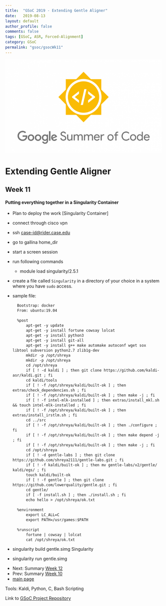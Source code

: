 ```yaml
---
title:  "GSoC 2019 - Extending Gentle Aligner"
date:   2019-08-13
layout: default
author_profile: false
comments: false
tags: [GSoC, ASR, Forced-Alignment]
category: GSoC
permalink: "gsoc/gsocWk11"
---
```


![GSoC](/icons/GSoC.png)

<h1> Extending Gentle Aligner </h1>
<h2> Week 11 </h2>
<h4> Putting everything together in a Singularity Container </h4>

* Plan to deploy the work [Singularity Container]

 - connect through cisco vpn
 - ssh case-id@rider.case.edu
 - go to gallina home_dir
 - start a screen session
 - run following commands

    - module load singularity/2.5.1
- create a file called `Singularity` in a directory of your choice in a system where you have `sudo` access.
- sample file:
        
        Bootstrap: docker
        From: ubuntu:19.04

        %post
            apt-get -y update
            apt-get -y install fortune cowsay lolcat
            apt-get -y install python3
            apt-get -y install git-all
            apt-get -y install g++ make automake autoconf wget sox libtool subversion python2.7 zlib1g-dev
            mkdir -p /opt/shreya
            mkdir -p /opt/shreya
            cd /opt/shreya
            if [ ! -d kaldi ] ; then git clone https://github.com/kaldi-asr/kaldi.git ; fi
            cd kaldi/tools
            if [ ! -f /opt/shreya/kaldi/built-ok ] ; then extras/check_dependencies.sh ; fi
            if [ ! -f /opt/shreya/kaldi/built-ok ] ; then make -j ; fi
            if [ ! -f intel-mlk-installed ] ; then extras/install_mkl.sh && touch intel-mlk-installed ; fi
            if [ ! -f /opt/shreya/kaldi/built-ok ] ; then extras/install_irstlm.sh ; fi
            cd ../src
            if [ ! -f /opt/shreya/kaldi/built-ok ] ; then ./configure ; fi
            if [ ! -f /opt/shreya/kaldi/built-ok ] ; then make depend -j ; fi
            if [ ! -f /opt/shreya/kaldi/built-ok ] ; then make -j ; fi
            cd /opt/shreya
            if [ ! -d gentle-labs ] ; then git clone https://github.com/shreya2111/gentle-labs.git ; fi
            if [ ! -f kaldi/built-ok ] ; then mv gentle-labs/v2/gentle/ kaldi/egs/ ; fi
            touch kaldi/built-ok
            if [ ! -f gentle ] ; then git clone https://github.com/lowerquality/gentle.git ; fi
            cd gentle/
            if [ -f install.sh ] ; then ./install.sh ; fi
            echo hello > /opt/shreya/ok.txt

        %environment
            export LC_ALL=C
            export PATH=/usr/games:$PATH

        %runscript
            fortune | cowsay | lolcat
            cat /opt/shreya/ok.txt

 - singularity build gentle.simg Singularity
 - singularity run gentle.simg

* Next: Summary [Week 12](https://shreya2111.github.io/gsoc/report)
* Prev: Summary [Week 10](https://shreya2111.github.io/gsoc/gsocwk10)
* [main page](https://shreya2111.github.io/gsoc)

Tools:
Kaldi, Python, C, Bash Scripting

Link to [GSoC Project Repository](https://github.com/shreya2111/gentle-labs)